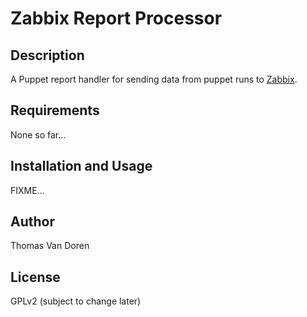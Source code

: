 # Zabbix Report Processor

## Description
A Puppet report handler for sending data from puppet runs to [Zabbix](http://www.zabbix.com/).

## Requirements
None so far...

## Installation and Usage
FIXME...

## Author
Thomas Van Doren

## License
GPLv2 (subject to change later)
